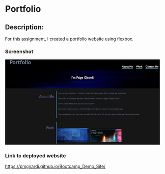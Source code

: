 # Portfolio

## Description:

For this assignment, I created a portfolio website using flexbox.

### Screenshot

![Deployed Website](/assets/images/Screen%20Shot%202022-12-16%20at%208.43.20%20AM.png)

### Link to deployed website

https://pmgirardi.github.io/Bootcamp_Demo_Site/
